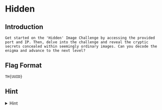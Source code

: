 # Hidden

## Introduction
```
Get started on the 'Hidden' Image Challenge by accessing the provided port and IP. Then, delve into the challenge and reveal the cryptic secrets concealed within seemingly ordinary images. Can you decode the enigma and advance to the next level?
```

## Flag Format
```
TH{UUID}
```


## Hint
<details><summary>Hint</summary>
   - Brute-force
</details>
